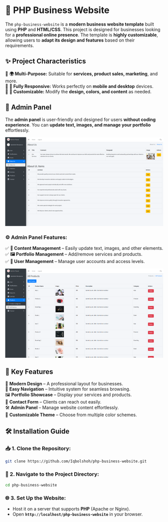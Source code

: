 # 🏢 PHP Business Website  

The `php-business-website` is a **modern business website template** built using **PHP** and **HTML/CSS**. This project is designed for businesses looking for a **professional online presence**. The template is **highly customizable**, allowing users to **adapt its design and features** based on their requirements.  

 

## ✨ Project Characteristics 

🔹 **🌍 Multi-Purpose:** Suitable for **services, product sales, marketing**, and more.  
🔹 **📱 Fully Responsive:** Works perfectly on **mobile and desktop** devices.  
🔹 **🎨 Customizable:** Modify the **design, colors, and content** as needed.  

 

## 🔑 Admin Panel  

The **admin panel** is user-friendly and designed for users **without coding experience**. You can **update text, images, and manage your portfolio** effortlessly.  

![🛠️ Admin Panel](https://github.com/Iqbolshoh/php-business-website/blob/main/assets/img/admin-panel-1.png)  

### ⚙️ **Admin Panel Features:** 

✅ **📄 Content Management** – Easily update text, images, and other elements.  
✅ **🖼️ Portfolio Management** – Add/remove services and products.  
✅ **👥 User Management** – Manage user accounts and access levels.  

![⚙️ Admin Dashboard](https://github.com/Iqbolshoh/php-business-website/blob/main/assets/img/admin-panel-2.png)  

## 🚀 Key Features  

🎨 **Modern Design** – A professional layout for businesses.  
🔗 **Easy Navigation** – Intuitive system for seamless browsing.  
🖼️ **Portfolio Showcase** – Display your services and products.  
📩 **Contact Form** – Clients can reach out easily.  
🛠️ **Admin Panel** – Manage website content effortlessly.  
🎨 **Customizable Theme** – Choose from multiple color schemes.  

## 🛠 Installation Guide  

### 📥 1. **Clone the Repository:**  
```bash
git clone https://github.com/Iqbolshoh/php-business-website.git
```

### 📂 2. **Navigate to the Project Directory:**  
```bash
cd php-business-website
```

### 🌐 3. **Set Up the Website:**  
- Host it on a server that supports **PHP** (Apache or Nginx).  
- Open **`http://localhost/php-business-website`** in your browser.  


